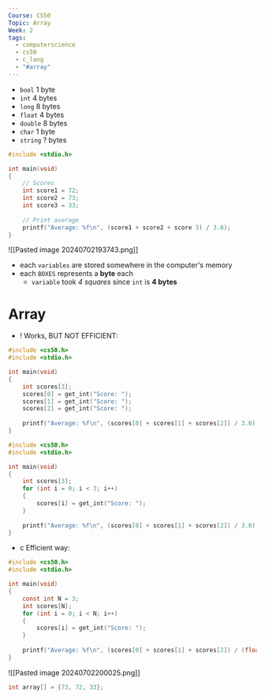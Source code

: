 ```yaml
---
Course: CS50
Topic: Array
Week: 2
tags:
  - computerscience
  - cs50
  - c_lang
  - "#array"
---
```


- `bool` 1 byte
- `int` 4 bytes
- `long` 8 bytes
- `float` 4 bytes
- `double` 8 bytes
- `char` 1 byte
- `string` ? bytes

```c
#include <stdio.h>

int main(void)
{
	// Scores
	int score1 = 72;
	int score2 = 73;
	int score3 = 33;
	
	// Print average
	printf("Average: %f\n", (score1 + score2 + score 3) / 3.0);
}
```
![[Pasted image 20240702193743.png]]
- each `variables` are stored somewhere in the computer's memory
- each `BOXES` represents a __byte__ each 
	- `variable` took _4 squares_ since `int` is __4 bytes__ 


# Array

- ! Works, BUT NOT EFFICIENT:
```c
#include <cs50.h>
#include <stdio.h>

int main(void)
{
	int scores[3];
	scores[0] = get_int("Score: ");
	scores[1] = get_int("Score: ");
	scores[2] = get_int("Score: ");
	
	printf("Average: %f\n", (scores[0] + scores[1] + scores[2]) / 3.0);
}
```

```c
#include <cs50.h>
#include <stdio.h>

int main(void)
{
	int scores[3];
	for (int i = 0; i < 3; i++)
	{
		scores[i] = get_int("Score: ");
	}
	
	printf("Average: %f\n", (scores[0] + scores[1] + scores[2]) / 3.0);
}
```

- c Efficient way:
```c
#include <cs50.h>
#include <stdio.h>

int main(void)
{
	const int N = 3;
	int scores[N];
	for (int i = 0; i < N; i++)
	{
		scores[i] = get_int("Score: ");
	}
	
	printf("Average: %f\n", (scores[0] + scores[1] + scores[2]) / (float) N);
}
```

![[Pasted image 20240702200025.png]]

```C
int array[] = {73, 72, 33};
```

